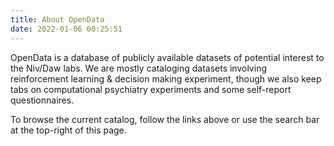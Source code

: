 ```yaml
---
title: About OpenData
date: 2022-01-06 00:25:51
---
```


OpenData is a database of publicly available datasets of potential interest to the Niv/Daw labs. We are mostly cataloging datasets involving reinforcement learning & decision making experiment, though we also keep tabs on computational psychiatry experiments and some self-report questionnaires.

To browse the current catalog, follow the links above or use the search bar at the top-right of this page.
